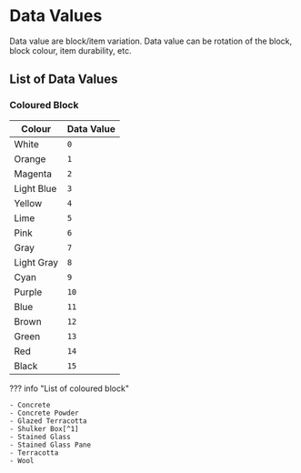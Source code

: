 # Data Values

Data value are block/item variation. Data value can be rotation of the block, block colour, item durability, etc.

## List of Data Values

### Coloured Block

Colour     | Data Value
-----------|-----------
White      | `0`
Orange     | `1`
Magenta    | `2`
Light Blue | `3`
Yellow     | `4`
Lime       | `5`
Pink       | `6`
Gray       | `7`
Light Gray | `8`
Cyan       | `9`
Purple     | `10`
Blue       | `11`
Brown      | `12`
Green      | `13`
Red        | `14`
Black      | `15`

??? info "List of coloured block"

    - Concrete
    - Concrete Powder
    - Glazed Terracotta
    - Shulker Box[^1]
    - Stained Glass
    - Stained Glass Pane
    - Terracotta
    - Wool


[^1]: Bedrock Edition only
